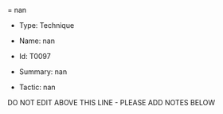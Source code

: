 = nan

* Type: Technique

* Name: nan

* Id: T0097

* Summary: nan

* Tactic: nan

DO NOT EDIT ABOVE THIS LINE - PLEASE ADD NOTES BELOW
